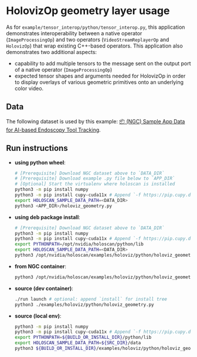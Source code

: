 # HolovizOp geometry layer usage

As for `example/tensor_interop/python/tensor_interop.py`, this application demonstrates interoperability between a native operator (`ImageProcessingOp`) and two operators (`VideoStreamReplayerOp` and `HolovizOp`) that wrap existing C++-based operators. This application also demonstrates two additional aspects:
- capability to add multiple tensors to the message sent on the output port of a native operator (`ImageProcessingOp`)
- expected tensor shapes and arguments needed for HolovizOp in order to display overlays of various geometric primitives onto an underlying color video.

## Data

The following dataset is used by this example:
[📦️ (NGC) Sample App Data for AI-based Endoscopy Tool Tracking](https://catalog.ngc.nvidia.com/orgs/nvidia/teams/clara-holoscan/resources/holoscan_endoscopy_sample_data/files?version=20230128).

## Run instructions

* **using python wheel**:
  ```bash
  # [Prerequisite] Download NGC dataset above to `DATA_DIR`
  # [Prerequisite] Download example .py file below to `APP_DIR`
  # [Optional] Start the virtualenv where holoscan is installed
  python3 -m pip install numpy
  python3 -m pip install cupy-cuda11x # Append `-f https://pip.cupy.dev/aarch64` on aarch64
  export HOLOSCAN_SAMPLE_DATA_PATH=<DATA_DIR>
  python3 <APP_DIR>/holoviz_geometry.py
  ```
* **using deb package install**:
  ```bash
  # [Prerequisite] Download NGC dataset above to `DATA_DIR`
  python3 -m pip install numpy
  python3 -m pip install cupy-cuda11x # Append `-f https://pip.cupy.dev/aarch64` on aarch64
  export PYTHONPATH=/opt/nvidia/holoscan/python/lib
  export HOLOSCAN_SAMPLE_DATA_PATH=<DATA_DIR>
  python3 /opt/nvidia/holoscan/examples/holoviz/python/holoviz_geometry.py
  ```
* **from NGC container**:
  ```bash
  python3 /opt/nvidia/holoscan/examples/holoviz/python/holoviz_geometry.py
  ```
* **source (dev container)**:
  ```bash
  ./run launch # optional: append `install` for install tree
  python3 ./examples/holoviz/python/holoviz_geometry.py
  ```
* **source (local env)**:
  ```bash
  python3 -m pip install numpy
  python3 -m pip install cupy-cuda11x # Append `-f https://pip.cupy.dev/aarch64` on aarch64
  export PYTHONPATH=${BUILD_OR_INSTALL_DIR}/python/lib
  export HOLOSCAN_SAMPLE_DATA_PATH=${SRC_DIR}/data
  python3 ${BUILD_OR_INSTALL_DIR}/examples/holoviz/python/holoviz_geometry.py
  ```
